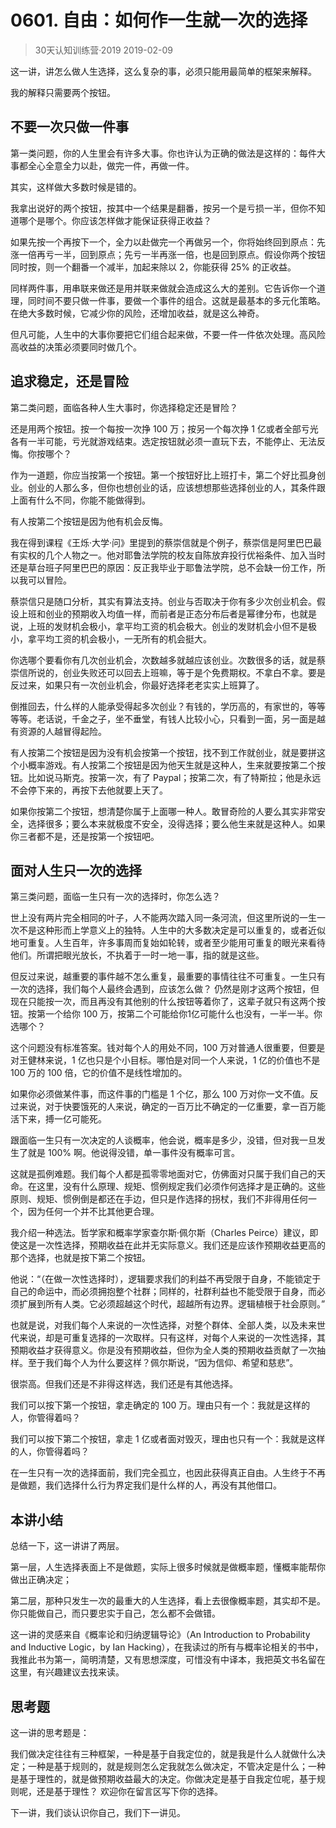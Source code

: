 # 0601. 自由：如何作一生就一次的选择
> 30天认知训练营·2019
2019-02-09

这一讲，讲怎么做人生选择，这么复杂的事，必须只能用最简单的框架来解释。

我的解释只需要两个按钮。

## 不要一次只做一件事
第一类问题，你的人生里会有许多大事。你也许认为正确的做法是这样的：每件大事都全心全意全力以赴，做完一件，再做一件。

其实，这样做大多数时候是错的。

我拿出说好的两个按钮，按其中一个结果是翻番，按另一个是亏损一半，但你不知道哪个是哪个。你应该怎样做才能保证获得正收益？

如果先按一个再按下一个，全力以赴做完一个再做另一个，你将始终回到原点：先涨一倍再亏一半，回到原点；先亏一半再涨一倍，也是回到原点。假设你两个按钮同时按，则一个翻番一个减半，加起来除以 2，你能获得 25% 的正收益。

同样两件事，用串联来做还是用并联来做就会造成这么大的差别。它告诉你一个道理，同时间不要只做一件事，要做一个事件的组合。这就是最基本的多元化策略。在绝大多数时候，它减少你的风险，还增加收益，就是这么神奇。

但凡可能，人生中的大事你要把它们组合起来做，不要一件一件依次处理。高风险高收益的决策必须要同时做几个。

## 追求稳定，还是冒险
第二类问题，面临各种人生大事时，你选择稳定还是冒险？

还是用两个按钮。按一个每按一次挣 100 万；按另一个每次挣 1 亿或者全部亏光各有一半可能，亏光就游戏结束。选定按钮就必须一直玩下去，不能停止、无法反悔。你按哪个？

作为一道题，你应当按第一个按钮。第一个按钮好比上班打卡，第二个好比孤身创业。创业的人那么多，但你也想创业的话，应该想想那些选择创业的人，其条件跟上面有什么不同，你能不能做得到。

有人按第二个按钮是因为他有机会反悔。

我在得到课程《王烁·大学·问》里提到的蔡崇信就是个例子，蔡崇信是阿里巴巴最有实权的几个人物之一。他对耶鲁法学院的校友自陈放弃投行优裕条件、加入当时还是草台班子阿里巴巴的原因：反正我毕业于耶鲁法学院，总不会缺一份工作，所以我可以冒险。

蔡崇信只是随口分析，其实有算法支持。创业与否取决于你有多少次创业机会。假设上班和创业的预期收入均值一样，而前者是正态分布后者是幂律分布，也就是说，上班的发财机会极小，拿平均工资的机会极大。创业的发财机会小但不是极小，拿平均工资的机会极小，一无所有的机会挺大。

你选哪个要看你有几次创业机会，次数越多就越应该创业。次数很多的话，就是蔡崇信所说的，创业失败还可以回去上班嘛，等于是个免费期权。不拿白不拿。要是反过来，如果只有一次创业机会，你最好选择老老实实上班算了。

倒推回去，什么样的人能承受得起多次创业？有钱的，学历高的，有家世的，等等等等。老话说，千金之子，坐不垂堂，有钱人比较小心，只看到一面，另一面是越有资源的人越冒得起险。

有人按第二个按钮是因为没有机会按第一个按钮，找不到工作就创业，就是要拼这个小概率游戏。有人按第二个按钮是因为他天生就是这种人，生来就要按第二个按钮。比如说马斯克。按第一次，有了 Paypal；按第二次，有了特斯拉；他是永远不会停下来的，再按下去他就要上天了。

如果你按第二个按钮，想清楚你属于上面哪一种人。敢冒奇险的人要么其实非常安全，选择很多；要么本来就极度不安全，没得选择；要么他生来就是这种人。如果你三者都不是，还是按第一个按钮吧。

## 面对人生只一次的选择
第三类问题，面临一生只有一次的选择时，你怎么选？

世上没有两片完全相同的叶子，人不能两次踏入同一条河流，但这里所说的一生一次不是这种形而上学意义上的独特。人生中的大多数决定是可以重复的，或者近似地可重复。人生百年，许多事周而复始如轮转，或者至少能用可重复的眼光来看待他们。所谓把眼光放长，不执着于一时一地一事，指的就是这些。

但反过来说，越重要的事件越不怎么重复，最重要的事情往往不可重复。一生只有一次的选择，我们每个人最终会遇到，应该怎么做？
仍然是刚才这两个按钮，但现在只能按一次，而且再没有其他别的什么按钮等着你了，这辈子就只有这两个按钮。按第一个给你 100 万，按第二个可能给你1亿可能什么也没有，一半一半。你选哪个？

这个问题没有标准答案。钱对每个人的用处不同，100 万对普通人很重要，但要是对王健林来说，1 亿也只是个小目标。哪怕是对同一个人来说，1 亿的价值也不是 100 万的 100 倍，它的价值不是线性增加的。

如果你必须做某件事，而这件事的门槛是 1 个亿，那么 100 万对你一文不值。反过来说，对于快要饿死的人来说，确定的一百万比不确定的一亿重要，拿一百万能活下来，搏一亿可能死。

跟面临一生只有一次决定的人谈概率，他会说，概率是多少，没错，但对我一旦发生了就是 100% 啊。他说得没错，单一事件没有概率可言。

这就是孤例难题。我们每个人都是孤零零地面对它，仿佛面对只属于我们自己的天命。在这里，没有什么原理、规矩、惯例规定我们必须作何选择才是正确的。这些原则、规矩、惯例倒是都还在手边，但只是作选择的拐杖，我们不非得用任何一个，因为任何一个并不比其他更合理。

我介绍一种选法。哲学家和概率学家查尔斯·佩尔斯（Charles Peirce）建议，即使这是一次性选择，预期收益在此并无实际意义。我们还是应该作预期收益更高的那个选择，也就是按下第二个按钮。

他说：“（在做一次性选择时），逻辑要求我们的利益不再受限于自身，不能锁定于自己的命运中，而必须拥抱整个社群；同样的，社群利益也不能受限于自身，而必须扩展到所有人类。它必须超越这个时代，超越所有边界。逻辑植根于社会原则。”

也就是说，对我们每个人来说的一次性选择，对整个群体、全部人类，以及未来世代来说，却是可重复选择的一次取样。只有这样，对每个人来说的一次性选择，其预期收益才获得意义。你是没有预期收益，但你为全人类的预期收益贡献了一次抽样。至于我们每个人为什么要这样？佩尔斯说，“因为信仰、希望和慈悲”。

很崇高。但我们还是不非得这样选，我们还是有其他选择。

我们可以按下第一个按钮，拿走确定的 100 万。理由只有一个：我就是这样的人，你管得着吗？

我们可以按下第二个按钮，拿走 1 亿或者面对毁灭，理由也只有一个：我就是这样的人，你管得着吗？

在一生只有一次的选择面前，我们完全孤立，也因此获得真正自由。人生终于不再是做题，我们选择什么行为界定我们是什么样的人，再没有其他借口。

## 本讲小结
总结一下，这一讲讲了两层。

第一层，人生选择表面上不是做题，实际上很多时候就是做概率题，懂概率能帮你做出正确决定；

第二层，那种只发生一次的最重大的人生选择，看上去很像概率题，其实却不是。你只能做自己，而只要忠实于自己，怎么都不会做错。

这一讲的灵感来自《概率论和归纳逻辑导论》（An Introduction to Probability and Inductive Logic，by Ian Hacking），在我读过的所有与概率论相关的书中，我推此书为第一，简明清楚，又有思想深度，可惜没有中译本，我把英文书名留在这里，有兴趣建议去找来读。

## 思考题
这一讲的思考题是：

我们做决定往往有三种框架，一种是基于自我定位的，就是我是什么人就做什么决定；一种是基于规则的，就是规则怎么定我就怎么做决定，不管决定是什么；一种是基于理性的，就是做预期收益最大的决定。你做决定是基于自我定位呢，基于规则呢，还是基于理性？
欢迎你在留言区写下你的选择。

下一讲，我们谈认识你自己，我们下一讲见。




